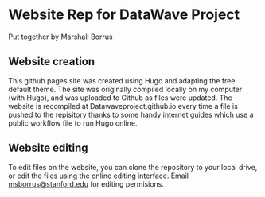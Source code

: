 # Website Rep for DataWave Project
Put together by Marshall Borrus

## Website creation

This github pages site was created using Hugo and adapting the free default theme. The site was originally compiled locally on my computer (with Hugo), and was uploaded to Github as files were updated. The website is recompiled at Datawaveproject.github.io every time a file is pushed to the repisitory thanks to some handy internet guides which use a public workflow file to run Hugo online. 

## Website editing

To edit files on the website, you can clone the repository to your local drive, or edit the files using the online editing interface. Email msborrus@stanford.edu for editing permisions. 
